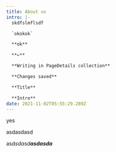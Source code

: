 ```yaml
---
title: About us
intro: |-
  skdfslmflsdf

  `okokok`

  **ok**

  **←**

  **Writing in PageDetails collection**

  **Changes saved**

  **Title**

  **Intro**
date: 2021-11-02T05:55:29.289Z
---
```

yes



asdasdasd



asd*sdasd**asdasda***